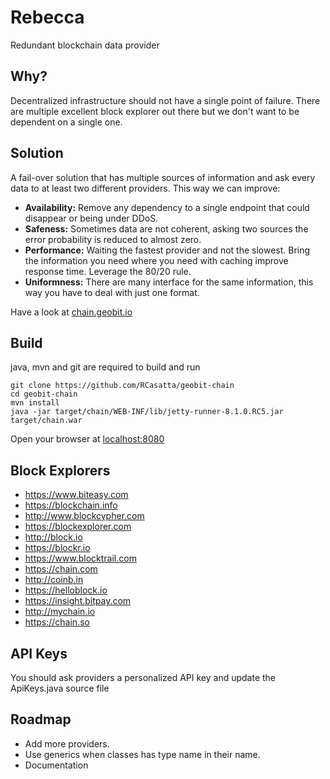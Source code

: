 # Rebecca
Redundant blockchain data provider
## Why?
Decentralized infrastructure should not have a single point of failure.
There are multiple excellent block explorer out there but we don't want to be dependent on a single one.

## Solution
A fail-over solution that has multiple sources of information and ask every data to at least two different providers.
This way we can improve:
* __Availability:__ Remove any dependency to a single endpoint that could disappear or being under DDoS.
* __Safeness:__ Sometimes data are not coherent, asking two sources the error probability is reduced to almost zero.
* __Performance:__ Waiting the fastest provider and not the slowest. Bring the information you need where you need with caching improve response time. Leverage the 80/20 rule.
* __Uniformness:__ There are many interface for the same information, this way you have to deal with just one format.

Have a look at [chain.geobit.io](http://chain.geobit.io)

## Build
java, mvn and git are required to build and run
```
git clone https://github.com/RCasatta/geobit-chain
cd geobit-chain
mvn install
java -jar target/chain/WEB-INF/lib/jetty-runner-8.1.0.RC5.jar target/chain.war
```
Open your browser at [localhost:8080](http://localhost:8080)

## Block Explorers
* https://www.biteasy.com
* https://blockchain.info
* http://www.blockcypher.com
* https://blockexplorer.com
* http://block.io
* https://blockr.io
* https://www.blocktrail.com
* https://chain.com
* http://coinb.in
* https://helloblock.io
* https://insight.bitpay.com
* http://mychain.io
* https://chain.so

## API Keys
You should ask providers a personalized API key and update the ApiKeys.java source file 

## Roadmap
* Add more providers.
* Use generics when classes has type name in their name.
* Documentation